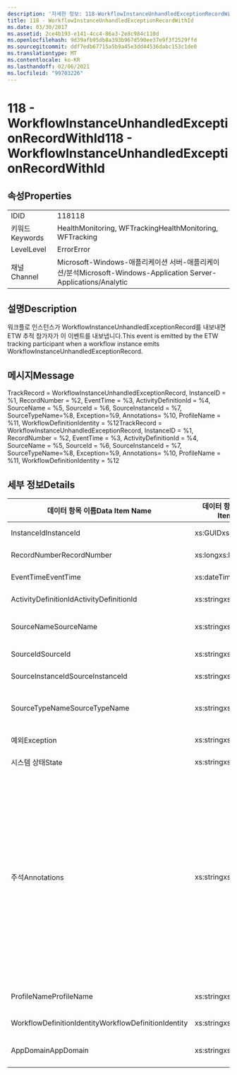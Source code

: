 ```yaml
---
description: '자세한 정보: 118-WorkflowInstanceUnhandledExceptionRecordWithId'
title: 118 - WorkflowInstanceUnhandledExceptionRecordWithId
ms.date: 03/30/2017
ms.assetid: 2ce4b193-e141-4cc4-86a3-2e8c984c110d
ms.openlocfilehash: 9d39afb95db8a393b967d590ee37e9f3f2529ffd
ms.sourcegitcommit: ddf7edb67715a5b9a45e3dd44536dabc153c1de0
ms.translationtype: MT
ms.contentlocale: ko-KR
ms.lasthandoff: 02/06/2021
ms.locfileid: "99703226"
---
```

# <a name="118---workflowinstanceunhandledexceptionrecordwithid"></a><span data-ttu-id="16217-103">118 - WorkflowInstanceUnhandledExceptionRecordWithId</span><span class="sxs-lookup"><span data-stu-id="16217-103">118 - WorkflowInstanceUnhandledExceptionRecordWithId</span></span>

## <a name="properties"></a><span data-ttu-id="16217-104">속성</span><span class="sxs-lookup"><span data-stu-id="16217-104">Properties</span></span>  
  
|||  
|-|-|  
|<span data-ttu-id="16217-105">ID</span><span class="sxs-lookup"><span data-stu-id="16217-105">ID</span></span>|<span data-ttu-id="16217-106">118</span><span class="sxs-lookup"><span data-stu-id="16217-106">118</span></span>|  
|<span data-ttu-id="16217-107">키워드</span><span class="sxs-lookup"><span data-stu-id="16217-107">Keywords</span></span>|<span data-ttu-id="16217-108">HealthMonitoring, WFTracking</span><span class="sxs-lookup"><span data-stu-id="16217-108">HealthMonitoring, WFTracking</span></span>|  
|<span data-ttu-id="16217-109">Level</span><span class="sxs-lookup"><span data-stu-id="16217-109">Level</span></span>|<span data-ttu-id="16217-110">Error</span><span class="sxs-lookup"><span data-stu-id="16217-110">Error</span></span>|  
|<span data-ttu-id="16217-111">채널</span><span class="sxs-lookup"><span data-stu-id="16217-111">Channel</span></span>|<span data-ttu-id="16217-112">Microsoft-Windows-애플리케이션 서버-애플리케이션/분석</span><span class="sxs-lookup"><span data-stu-id="16217-112">Microsoft-Windows-Application Server-Applications/Analytic</span></span>|  
  
## <a name="description"></a><span data-ttu-id="16217-113">설명</span><span class="sxs-lookup"><span data-stu-id="16217-113">Description</span></span>  

 <span data-ttu-id="16217-114">워크플로 인스턴스가 WorkflowInstanceUnhandledExceptionRecord를 내보내면 ETW 추적 참가자가 이 이벤트를 내보냅니다.</span><span class="sxs-lookup"><span data-stu-id="16217-114">This event is emitted by the ETW tracking participant when a workflow instance emits WorkflowInstanceUnhandledExceptionRecord.</span></span>  
  
## <a name="message"></a><span data-ttu-id="16217-115">메시지</span><span class="sxs-lookup"><span data-stu-id="16217-115">Message</span></span>  

 <span data-ttu-id="16217-116">TrackRecord = WorkflowInstanceUnhandledExceptionRecord, InstanceID = %1, RecordNumber = %2, EventTime = %3, ActivityDefinitionId = %4, SourceName = %5, SourceId = %6, SourceInstanceId = %7, SourceTypeName=%8, Exception=%9, Annotations= %10, ProfileName = %11, WorkflowDefinitionIdentity = %12</span><span class="sxs-lookup"><span data-stu-id="16217-116">TrackRecord = WorkflowInstanceUnhandledExceptionRecord, InstanceID = %1, RecordNumber = %2, EventTime = %3, ActivityDefinitionId = %4, SourceName = %5, SourceId = %6, SourceInstanceId = %7, SourceTypeName=%8, Exception=%9,  Annotations= %10, ProfileName = %11, WorkflowDefinitionIdentity = %12</span></span>  
  
## <a name="details"></a><span data-ttu-id="16217-117">세부 정보</span><span class="sxs-lookup"><span data-stu-id="16217-117">Details</span></span>  
  
|<span data-ttu-id="16217-118">데이터 항목 이름</span><span class="sxs-lookup"><span data-stu-id="16217-118">Data Item Name</span></span>|<span data-ttu-id="16217-119">데이터 항목 형식</span><span class="sxs-lookup"><span data-stu-id="16217-119">Data Item Type</span></span>|<span data-ttu-id="16217-120">설명</span><span class="sxs-lookup"><span data-stu-id="16217-120">Description</span></span>|  
|--------------------|--------------------|-----------------|  
|<span data-ttu-id="16217-121">InstanceId</span><span class="sxs-lookup"><span data-stu-id="16217-121">InstanceId</span></span>|<span data-ttu-id="16217-122">xs:GUID</span><span class="sxs-lookup"><span data-stu-id="16217-122">xs:GUID</span></span>|<span data-ttu-id="16217-123">워크플로의 인스턴스 ID</span><span class="sxs-lookup"><span data-stu-id="16217-123">The instance id for the workflow</span></span>|  
|<span data-ttu-id="16217-124">RecordNumber</span><span class="sxs-lookup"><span data-stu-id="16217-124">RecordNumber</span></span>|<span data-ttu-id="16217-125">xs:long</span><span class="sxs-lookup"><span data-stu-id="16217-125">xs:long</span></span>|<span data-ttu-id="16217-126">내보낸 레코드의 시퀀스 번호</span><span class="sxs-lookup"><span data-stu-id="16217-126">The sequence number of the emitted record</span></span>|  
|<span data-ttu-id="16217-127">EventTime</span><span class="sxs-lookup"><span data-stu-id="16217-127">EventTime</span></span>|<span data-ttu-id="16217-128">xs:dateTime</span><span class="sxs-lookup"><span data-stu-id="16217-128">xs:dateTime</span></span>|<span data-ttu-id="16217-129">이벤트를 내보낸 시간(UTC)</span><span class="sxs-lookup"><span data-stu-id="16217-129">The time in UTC when the event was emitted</span></span>|  
|<span data-ttu-id="16217-130">ActivityDefinitionId</span><span class="sxs-lookup"><span data-stu-id="16217-130">ActivityDefinitionId</span></span>|<span data-ttu-id="16217-131">xs:string</span><span class="sxs-lookup"><span data-stu-id="16217-131">xs:string</span></span>|<span data-ttu-id="16217-132">워크플로의 루트 활동 이름</span><span class="sxs-lookup"><span data-stu-id="16217-132">The name of the root activity in the workflow</span></span>|  
|<span data-ttu-id="16217-133">SourceName</span><span class="sxs-lookup"><span data-stu-id="16217-133">SourceName</span></span>|<span data-ttu-id="16217-134">xs:string</span><span class="sxs-lookup"><span data-stu-id="16217-134">xs:string</span></span>|<span data-ttu-id="16217-135">오류로 인해 unhandledException을 일으킨 소스 활동의 이름</span><span class="sxs-lookup"><span data-stu-id="16217-135">The source activity name that faulted resulting in the unhandledException</span></span>|  
|<span data-ttu-id="16217-136">SourceId</span><span class="sxs-lookup"><span data-stu-id="16217-136">SourceId</span></span>|<span data-ttu-id="16217-137">xs:string</span><span class="sxs-lookup"><span data-stu-id="16217-137">xs:string</span></span>|<span data-ttu-id="16217-138">오류 소스 활동의 활동 ID</span><span class="sxs-lookup"><span data-stu-id="16217-138">The activity id of the fault source activity</span></span>|  
|<span data-ttu-id="16217-139">SourceInstanceId</span><span class="sxs-lookup"><span data-stu-id="16217-139">SourceInstanceId</span></span>|<span data-ttu-id="16217-140">xs:string</span><span class="sxs-lookup"><span data-stu-id="16217-140">xs:string</span></span>|<span data-ttu-id="16217-141">오류 소스 활동의 활동 인스턴스 ID</span><span class="sxs-lookup"><span data-stu-id="16217-141">The activity instance id of the fault source activity</span></span>|  
|<span data-ttu-id="16217-142">SourceTypeName</span><span class="sxs-lookup"><span data-stu-id="16217-142">SourceTypeName</span></span>|<span data-ttu-id="16217-143">xs:string</span><span class="sxs-lookup"><span data-stu-id="16217-143">xs:string</span></span>|<span data-ttu-id="16217-144">오류로 인해 unhandledException을 일으킨 소스 활동의 형식 이름</span><span class="sxs-lookup"><span data-stu-id="16217-144">The source activity type name that faulted resulting in the unhandledException</span></span>|  
|<span data-ttu-id="16217-145">예외</span><span class="sxs-lookup"><span data-stu-id="16217-145">Exception</span></span>|<span data-ttu-id="16217-146">xs:string</span><span class="sxs-lookup"><span data-stu-id="16217-146">xs:string</span></span>|<span data-ttu-id="16217-147">처리되지 않은 예외에 대한 예외 정보</span><span class="sxs-lookup"><span data-stu-id="16217-147">The exception details for the unhandled exception</span></span>|  
|<span data-ttu-id="16217-148">시스템 상태</span><span class="sxs-lookup"><span data-stu-id="16217-148">State</span></span>|<span data-ttu-id="16217-149">xs:string</span><span class="sxs-lookup"><span data-stu-id="16217-149">xs:string</span></span>|<span data-ttu-id="16217-150">워크플로의 현재 상태</span><span class="sxs-lookup"><span data-stu-id="16217-150">The current state of the Workflow.</span></span>|  
|<span data-ttu-id="16217-151">주석</span><span class="sxs-lookup"><span data-stu-id="16217-151">Annotations</span></span>|<span data-ttu-id="16217-152">xs:string</span><span class="sxs-lookup"><span data-stu-id="16217-152">xs:string</span></span>|<span data-ttu-id="16217-153">이 이벤트에 추가된 주석입니다.</span><span class="sxs-lookup"><span data-stu-id="16217-153">The annotations that were added to this event.</span></span> <span data-ttu-id="16217-154">값은 xml 요소에 a 형식으로 저장 됩니다 \<items> \< item name = "annotationName" type="System.String"> \</item> \</items> .</span><span class="sxs-lookup"><span data-stu-id="16217-154">The values are stored in an xml element in the format \<items>\< item name = "annotationName" type="System.String">annotationValue\</item>\</items>.</span></span> <span data-ttu-id="16217-155">주석을 지정 하지 않으면 문자열에가 포함 \<items/> 됩니다.</span><span class="sxs-lookup"><span data-stu-id="16217-155">If no annotations are specified then the string contains \<items/>.</span></span> <span data-ttu-id="16217-156">ETW 이벤트 크기는 ETW 버퍼 크기 또는 ETW 이벤트의 최대 페이로드에 따라 제한됩니다.</span><span class="sxs-lookup"><span data-stu-id="16217-156">The ETW event size is limited by the ETW buffer size or the max payload for an ETW event.</span></span> <span data-ttu-id="16217-157">이벤트 크기가 ETW 제한을 초과 하면 주석을 삭제 하 고 주석 값을 ...로 대체 하 여 이벤트를 자릅니다. \<items> \</items></span><span class="sxs-lookup"><span data-stu-id="16217-157">If the size of the event exceeds the ETW limits, then the event is truncated by dropping the annotations and replacing the annotation value with \<items>...\</items>.</span></span>|  
|<span data-ttu-id="16217-158">ProfileName</span><span class="sxs-lookup"><span data-stu-id="16217-158">ProfileName</span></span>|<span data-ttu-id="16217-159">xs:string</span><span class="sxs-lookup"><span data-stu-id="16217-159">xs:string</span></span>|<span data-ttu-id="16217-160">이 이벤트를 내보낸 이름 또는 추적 프로필</span><span class="sxs-lookup"><span data-stu-id="16217-160">The name or the tracking profile that resulted in this event being emitted</span></span>|  
|<span data-ttu-id="16217-161">WorkflowDefinitionIdentity</span><span class="sxs-lookup"><span data-stu-id="16217-161">WorkflowDefinitionIdentity</span></span>|<span data-ttu-id="16217-162">xs:string</span><span class="sxs-lookup"><span data-stu-id="16217-162">xs:string</span></span>|<span data-ttu-id="16217-163">워크플로 정의 ID입니다.</span><span class="sxs-lookup"><span data-stu-id="16217-163">The workflow definition id</span></span>|  
|<span data-ttu-id="16217-164">AppDomain</span><span class="sxs-lookup"><span data-stu-id="16217-164">AppDomain</span></span>|<span data-ttu-id="16217-165">xs:string</span><span class="sxs-lookup"><span data-stu-id="16217-165">xs:string</span></span>|<span data-ttu-id="16217-166">AppDomain.CurrentDomain.FriendlyName에서 반환되는 문자열입니다.</span><span class="sxs-lookup"><span data-stu-id="16217-166">The string returned by AppDomain.CurrentDomain.FriendlyName.</span></span>|
